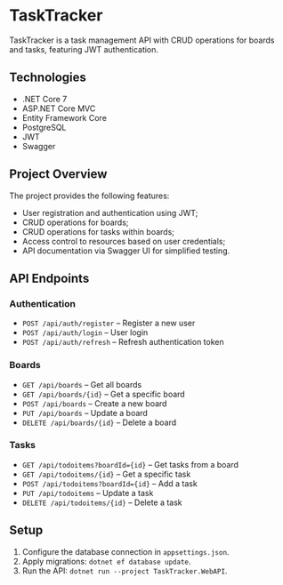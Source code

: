 # TaskTracker

TaskTracker is a task management API with CRUD operations for boards and tasks, featuring JWT authentication. 

## Technologies

- .NET Core 7
- ASP.NET Core MVC
- Entity Framework Core
- PostgreSQL
- JWT
- Swagger

## Project Overview

The project provides the following features:

- User registration and authentication using JWT;
- CRUD operations for boards;
- CRUD operations for tasks within boards;
- Access control to resources based on user credentials;
- API documentation via Swagger UI for simplified testing.

## API Endpoints

### Authentication

- `POST /api/auth/register` – Register a new user
- `POST /api/auth/login` – User login
- `POST /api/auth/refresh` – Refresh authentication token

### Boards

- `GET /api/boards` – Get all boards
- `GET /api/boards/{id}` – Get a specific board
- `POST /api/boards` – Create a new board
- `PUT /api/boards` – Update a board
- `DELETE /api/boards/{id}` – Delete a board

### Tasks

- `GET /api/todoitems?boardId={id}` – Get tasks from a board
- `GET /api/todoitems/{id}` – Get a specific task
- `POST /api/todoitems?boardId={id}` – Add a task
- `PUT /api/todoitems` – Update a task
- `DELETE /api/todoitems/{id}` – Delete a task

## Setup

1. Configure the database connection in `appsettings.json`.
2. Apply migrations: `dotnet ef database update`.
3. Run the API: `dotnet run --project TaskTracker.WebAPI`.
